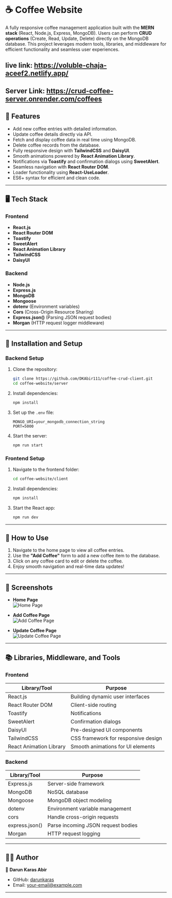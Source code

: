 # ☕ Coffee Website  

A fully responsive coffee management application built with the **MERN stack** (React, Node.js, Express, MongoDB). Users can perform **CRUD operations** (Create, Read, Update, Delete) directly on the MongoDB database. This project leverages modern tools, libraries, and middleware for efficient functionality and seamless user experiences.  


## live link: https://voluble-chaja-aceef2.netlify.app/
## Server Link: https://crud-coffee-server.onrender.com/coffees
## 🌟 Features  

- Add new coffee entries with detailed information.  
- Update coffee details directly via API.  
- Fetch and display coffee data in real time using MongoDB.  
- Delete coffee records from the database.  
- Fully responsive design with **TailwindCSS** and **DaisyUI**.  
- Smooth animations powered by **React Animation Library**.  
- Notifications via **Toastify** and confirmation dialogs using **SweetAlert**.  
- Seamless navigation with **React Router DOM**.  
- Loader functionality using **React-UseLoader**.  
- ES6+ syntax for efficient and clean code.  

---

## 🖥️ Tech Stack  

### Frontend  
- **React.js**  
- **React Router DOM**  
- **Toastify**  
- **SweetAlert**  
- **React Animation Library**  
- **TailwindCSS**  
- **DaisyUI**  

### Backend  
- **Node.js**  
- **Express.js**  
- **MongoDB**  
- **Mongoose**  
- **dotenv** (Environment variables)  
- **Cors** (Cross-Origin Resource Sharing)  
- **Express.json()** (Parsing JSON request bodies)  
- **Morgan** (HTTP request logger middleware)  

---

## 🚀 Installation and Setup  

### Backend Setup  
1. Clone the repository:  
   ```bash  
   git clone https://github.com/DKAbir111/coffee-crud-client.git 
   cd coffee-website/server  
   ```  
2. Install dependencies:  
   ```bash  
   npm install  
   ```  
3. Set up the `.env` file:  
   ```env  
   MONGO_URI=your_mongodb_connection_string  
   PORT=5000  
   ```  
4. Start the server:  
   ```bash  
   npm run start  
   ```  

### Frontend Setup  
1. Navigate to the frontend folder:  
   ```bash  
   cd coffee-website/client  
   ```  
2. Install dependencies:  
   ```bash  
   npm install  
   ```  
3. Start the React app:  
   ```bash  
   npm run dev  
   ```  

---

## 🎯 How to Use  

1. Navigate to the home page to view all coffee entries.  
2. Use the **"Add Coffee"** form to add a new coffee item to the database.  
3. Click on any coffee card to edit or delete the coffee.  
4. Enjoy smooth navigation and real-time data updates!  

---

## 📸 Screenshots  

- **Home Page**  
  ![Home Page](https://i.ibb.co.com/Wzkm4rC/Screenshot-2024-11-27-at-11-26-34-PM.png)  

- **Add Coffee Page**  
  ![Add Coffee Page](https://i.ibb.co.com/wQVcqrh/Screenshot-2024-11-27-at-11-27-43-PM.png)  

- **Update Coffee Page**  
  ![Update Coffee Page](https://i.ibb.co.com/Y2FWBXQ/Screenshot-2024-11-27-at-11-28-37-PM.png)  

---

## 📚 Libraries, Middleware, and Tools  

### Frontend  
| Library/Tool       | Purpose                                   |  
|--------------------|-------------------------------------------|  
| React.js           | Building dynamic user interfaces         |  
| React Router DOM   | Client-side routing                      |  
| Toastify           | Notifications                            |  
| SweetAlert         | Confirmation dialogs                     |  
| DaisyUI            | Pre-designed UI components               |  
| TailwindCSS        | CSS framework for responsive design      |  
| React Animation Library | Smooth animations for UI elements   |  

### Backend  
| Library/Tool       | Purpose                                   |  
|--------------------|-------------------------------------------|  
| Express.js         | Server-side framework                    |  
| MongoDB            | NoSQL database                           |  
| Mongoose           | MongoDB object modeling                  |  
| dotenv             | Environment variable management          |  
| cors               | Handle cross-origin requests             |  
| express.json()     | Parse incoming JSON request bodies       |  
| Morgan             | HTTP request logging                     |  

---


## 🧑‍💻 Author  

👤 **Darun Karas Abir**  
- GitHub: [darunkaras](https://github.com/DKAbir111)  
- Email: [your-email@example.com](mailto:darun15-14188@diu.edu.bd)  

---
